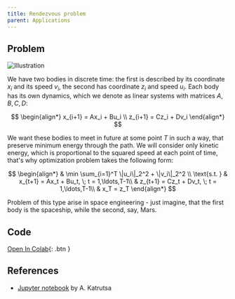 ```yaml
---
title: Rendezvous problem
parent: Applications
---
```


## Problem

![Illustration](rendezvous.svg)

We have two bodies in discrete time: the first is described by its coordinate $x_i$ and its speed $v_i$, the second has coordinate $z_i$ and speed $u_i$. Each body has its own dynamics, which we denote as linear systems with matrices $A, B, C, D$:

$$
\begin{align*}
x_{i+1} = Ax_i + Bu_i \\
z_{i+1} = Cz_i + Dv_i
\end{align*}
$$

We want these bodies to meet in future at some point $T$ in such a way, that preserve minimum energy through the path. We will consider only kinetic energy, which is proportional to the squared speed at each point of time, that's why optimization problem takes the following form:

$$
\begin{align*}
& \min \sum_{i=1}^T \|u_i\|_2^2 + \|v_i\|_2^2 \\
\text{s.t. } & x_{t+1} = Ax_t + Bu_t, \; t = 1,\ldots,T-1\\
& z_{t+1} = Cz_t + Dv_t, \; t = 1,\ldots,T-1\\
& x_T = z_T
\end{align*}
$$

Problem of this type arise in space engineering - just imagine, that the first body is the spaceship, while the second, say, Mars.

## Code
[Open In Colab](https://colab.research.google.com/github/MerkulovDaniil/optim/blob/master/assets/Notebooks/Rendezvous.ipynb){: .btn }

## References

* [Jupyter notebook](https://colab.research.google.com/github/amkatrutsa/MIPT-Opt/blob/master/01-Intro/demos.ipynb#scrollTo=W264L1t1p3mF) by A. Katrutsa
